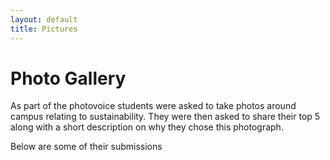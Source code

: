 ```yaml
---
layout: default
title: Pictures
---
```


<h1>Photo Gallery</h1>
<div class="intro-text">
    <p>As part of the photovoice students were asked to take photos around campus relating to sustainability. They were then asked to share their top 5 along with a short description on why they chose this photograph.</p>
    <p>Below are some of their submissions</p>
</div>
<div class="gallery" id="gallery"></div>
<script>
    fetch('data.json')
        .then(response => response.json())
        .then(data => {
            const gallery = document.getElementById('gallery');
            let count = 0;
            data.forEach(item => {
                count++;
                const card = document.createElement('div');
                card.className = 'photo-card';
                card.innerHTML = `
                    <img src="${item.image_src}" alt="${item.alt}">
                <div class="description">${item.description.replace(/\n/g, '<br>')}</div>
                `;
                gallery.appendChild(card);
            });
        });
</script>